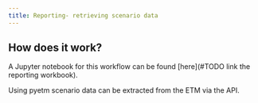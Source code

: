 ```yaml
---
title: Reporting- retrieving scenario data
---
```

## How does it work?

A Jupyter notebook for this workflow can be found [here](#TODO link the reporting workbook).

Using pyetm scenario data can be extracted from the ETM via the API.
